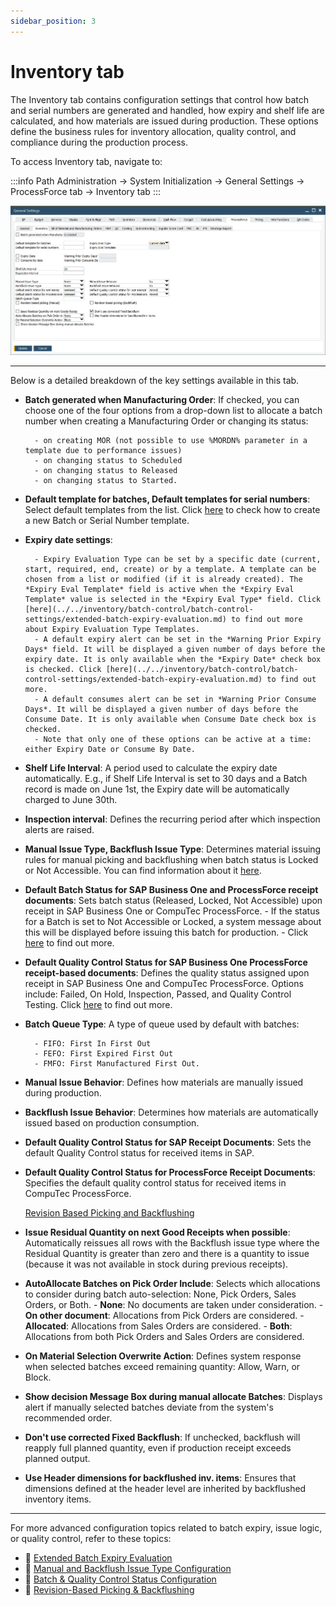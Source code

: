 ```yaml
---
sidebar_position: 3
---
```


# Inventory tab

The Inventory tab contains configuration settings that control how batch and serial numbers are generated and handled, how expiry and shelf life are calculated, and how materials are issued during production. These options define the business rules for inventory allocation, quality control, and compliance during the production process.

To access Inventory tab, navigate to:

:::info Path
Administration → System Initialization → General Settings → ProcessForce tab → Inventory tab
:::

![Inventory Tab](./media/inventory-tab/general-settings-inventory.webp)

---

Below is a detailed breakdown of the key settings available in this tab.

- **Batch generated when Manufacturing Order**: If checked, you can choose one of the four options from a drop-down list to allocate a batch number when creating a Manufacturing Order or changing its status:

        - on creating MOR (not possible to use %MORDN% parameter in a template due to performance issues)
        - on changing status to Scheduled
        - on changing status to Released
        - on changing status to Started.

- **Default template for batches, Default templates for serial numbers**: Select default templates from the list. Click [here](../../item-details/batch-serial-template-definition.md) to check how to create a new Batch or Serial Number template.
- **Expiry date settings**:

        - Expiry Evaluation Type can be set by a specific date (current, start, required, end, create) or by a template. A template can be chosen from a list or modified (if it is already created). The *Expiry Eval Template* field is active when the *Expiry Eval Template* value is selected in the *Expiry Eval Type* field. Click [here](../../inventory/batch-control/batch-control-settings/extended-batch-expiry-evaluation.md) to find out more about Expiry Evaluation Type Templates.
        - A default expiry alert can be set in the *Warning Prior Expiry Days* field. It will be displayed a given number of days before the expiry date. It is only available when the *Expiry Date* check box is checked. Click [here](../../inventory/batch-control/batch-control-settings/extended-batch-expiry-evaluation.md) to find out more.
        - A default consumes alert can be set in *Warning Prior Consume Days*. It will be displayed a given number of days before the Consume Date. It is only available when Consume Date check box is checked.
        - Note that only one of these options can be active at a time: either Expiry Date or Consume By Date.
- **Shelf Life Interval**: A period used to calculate the expiry date automatically. E.g., if Shelf Life Interval is set to 30 days and a Batch record is made on June 1st, the Expiry date will be automatically charged to June 30th.
- **Inspection interval**: Defines the recurring period after which inspection alerts are raised. 
- **Manual Issue Type, Backflush Issue Type**: Determines material issuing rules for manual picking and backflushing when batch status is Locked or Not Accessible. You can find information about it [here](../../inventory/batch-control/batch-control-settings/manual-and-backflush-issue-type-configuration.md).
- **Default Batch Status for SAP Business One and ProcessForce receipt documents**: Sets batch status (Released, Locked, Not Accessible) upon receipt in SAP Business One or CompuTec ProcessForce.
        - If the status for a Batch is set to Not Accessible or Locked, a system message about this will be displayed before issuing this batch for production.
        - Click [here](../../inventory/batch-control/batch-control-settings/configuration-batch-and-quality-control-status.md) to find out more.
- **Default Quality Control Status for SAP Business One ProcessForce receipt-based documents**: Defines the quality status assigned upon receipt in SAP Business One and CompuTec ProcessForce. Options include: Failed, On Hold, Inspection, Passed, and Quality Control Testing. Click [here](../../inventory/batch-control/batch-control-settings/configuration-batch-and-quality-control-status.md) to find out more.
- **Batch Queue Type**: A type of queue used by default with batches:

        - FIFO: First In First Out
        - FEFO: First Expired First Out
        - FMFO: First Manufactured First Out.

- **Manual Issue Behavior**: Defines how materials are manually issued during production.
- **Backflush Issue Behavior**: Determines how materials are automatically issued based on production consumption.
- **Default Quality Control Status for SAP Receipt Documents**: Sets the default Quality Control status for received items in SAP.
- **Default Quality Control Status for ProcessForce Receipt Documents**: Specifies the default quality control status for received items in CompuTec ProcessForce.

    [Revision Based Picking and Backflushing](../../manufacturing/revision-based-picking.md)

- **Issue Residual Quantity on next Good Receipts when possible**: Automatically reissues all rows with the Backflush issue type where the Residual Quantity is greater than zero and there is a quantity to issue (because it was not available in stock during previous receipts).
- **AutoAllocate Batches on Pick Order Include**: Selects which allocations to consider during batch auto-selection: None, Pick Orders, Sales Orders, or Both.
        - **None**: No documents are taken under consideration.
        - **On other document**: Allocations from Pick Orders are considered.
        - **Allocated**: Allocations from Sales Orders are considered.
        - **Both**: Allocations from both Pick Orders and Sales Orders are considered.

- **On Material Selection Overwrite Action**: Defines system response when selected batches exceed remaining quantity: Allow, Warn, or Block.
- **Show decision Message Box during manual allocate Batches**: Displays alert if manually selected batches deviate from the system's recommended order.
- **Don't use corrected Fixed Backflush**: If unchecked, backflush will reapply full planned quantity, even if production receipt exceeds planned output.
- **Use Header dimensions for backflushed inv. items**: Ensures that dimensions defined at the header level are inherited by backflushed inventory items.

---

For more advanced configuration topics related to batch expiry, issue logic, or quality control, refer to these topics:

- 🔗 [Extended Batch Expiry Evaluation](../../inventory/batch-control/batch-control-settings/extended-batch-expiry-evaluation.md)  
- 🔗 [Manual and Backflush Issue Type Configuration](../../inventory/batch-control/batch-control-settings/manual-and-backflush-issue-type-configuration.md)  
- 🔗 [Batch & Quality Control Status Configuration](../../inventory/batch-control/batch-control-settings/configuration-batch-and-quality-control-status.md)  
- 🔗 [Revision-Based Picking & Backflushing](../../manufacturing/revision-based-picking.md)
